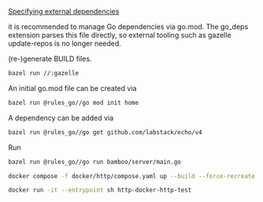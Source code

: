 [Specifying external dependencies](https://github.com/bazel-contrib/rules_go/blob/master/docs/go/core/bzlmod.md#external-dependencies)<br/>


it is recommended to manage Go dependencies via go.mod. The go_deps extension parses this file directly, so external tooling such as gazelle update-repos is no longer needed.<br/>

(re-)generate BUILD files. <br/>

```sh 
bazel run //:gazelle 
```

An initial go.mod file can be created via

```sh
bazel run @rules_go//go mod init home
```

A dependency can be added via

```sh
bazel run @rules_go//go get github.com/labstack/echo/v4
```

Run

```sh
bazel run @rules_go//go run bamboo/server/main.go
```

```sh
docker compose -f docker/http/compose.yaml up --build --force-recreate
```

```sh
docker run -it --entrypoint sh http-docker-http-test
```
